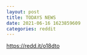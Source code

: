 ```yaml
--- 
layout: post 
title: TODAYS NEWS 
date: 2021-06-16 1623859609 
categories: reddit 
--- 
```

https://redd.it/o18dto